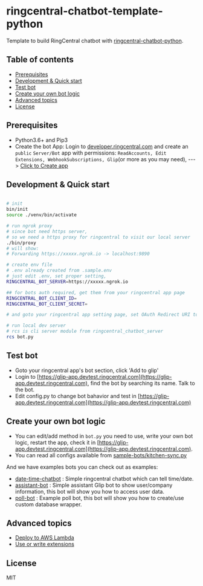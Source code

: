 
# ringcentral-chatbot-template-python <!-- omit in toc -->

Template to build RingCentral chatbot with [ringcentral-chatbot-python](https://github.com/zxdong262/ringcentral-chatbot-python).

## Table of contents <!-- omit in toc -->

- [Prerequisites](#prerequisites)
- [Development & Quick start](#development--quick-start)
- [Test bot](#test-bot)
- [Create your own bot logic](#create-your-own-bot-logic)
- [Advanced topics](#advanced-topics)
- [License](#license)

## Prerequisites

- Python3.6+ and Pip3
- Create the bot App: Login to [developer.ringcentral.com](https://developer.ringcentral.com) and create an `public` `Server/Bot` app with permissions: `ReadAccounts, Edit Extensions, WebhookSubscriptions, Glip`(or more as you may need), ---> <a href="https://developer.ringcentral.com/new-app?name=Sample+Bot+App&desc=A+sample+app+created+in+conjunction+with+the+python+bot+framework&public=true&type=ServerBot&carriers=7710,7310,3420&permissions=ReadAccounts,EditExtensions,SubscriptionWebhook,Glip&redirectUri=" target="_blank">Click to Create app</a>

## Development & Quick start

```bash

# init
bin/init
source ./venv/bin/activate

# run ngrok proxy
# since bot need https server,
# so we need a https proxy for ringcentral to visit our local server
./bin/proxy
# will show:
# Forwarding https://xxxxx.ngrok.io -> localhost:9890

# create env file
# .env already created from .sample.env
# just edit .env, set proper setting,
RINGCENTRAL_BOT_SERVER=https://xxxxx.ngrok.io

## for bots auth required, get them from your ringcentral app page
RINGCENTRAL_BOT_CLIENT_ID=
RINGCENTRAL_BOT_CLIENT_SECRET=

# and goto your ringcentral app setting page, set OAuth Redirect URI to https://xxxxx.ngrok.io/bot-oauth

# run local dev server
# rcs is cli server module from ringcentral_chatbot_server
rcs bot.py
```

## Test bot

- Goto your ringcentral app's bot section, click 'Add to glip'
- Login to [https://glip-app.devtest.ringcentral.com](https://glip-app.devtest.ringcentral.com), find the bot by searching its name. Talk to the bot.
- Edit config.py to change bot bahavior and test in [https://glip-app.devtest.ringcentral.com](https://glip-app.devtest.ringcentral.com)

## Create your own bot logic

- You can edit/add method in `bot.py` you need to use, write your own bot logic, restart the app, check it in [https://glip-app.devtest.ringcentral.com](https://glip-app.devtest.ringcentral.com).
- You can read all configs available from [sample-bots/kitchen-sync.py](https://github.com/zxdong262/ringcentral-chatbot-python/blob/master/sample-bots/kitchen-sync.py)

And we have examples bots you can check out as examples:

- [date-time-chatbot](https://github.com/zxdong262/ringcentral-date-time-chatbot) : Simple ringcentral chatbot which can tell time/date.
- [assistant-bot](https://github.com/zxdong262/ringcentral-assistant-bot) : Simple assistant Glip bot to show user/company information, this bot will show you how to access user data.
- [poll-bot](https://github.com/zxdong262/ringcentral-poll-bot) : Example poll bot, this bot will show you how to create/use custom database wrapper.

## Advanced topics

- [Deploy to AWS Lambda](https://github.com/zxdong262/ringcentral-chatbot-python/blob/master/docs/deploy-to-aws-lambda.md)
- [Use or write extensions](https://github.com/zxdong262/ringcentral-chatbot-python/blob/master/docs/extensions.md)

## License

MIT